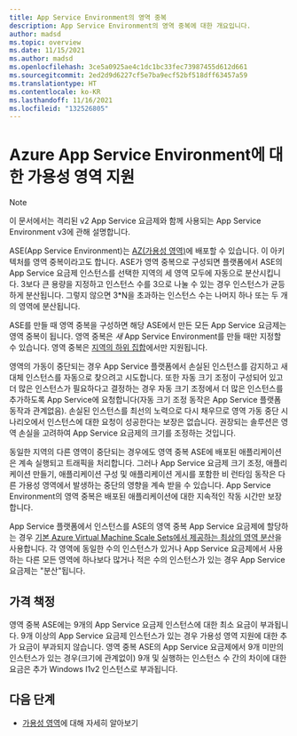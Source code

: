 ```yaml
---
title: App Service Environment의 영역 중복
description: App Service Environment의 영역 중복에 대한 개요입니다.
author: madsd
ms.topic: overview
ms.date: 11/15/2021
ms.author: madsd
ms.openlocfilehash: 3ce5a0925ae4c1dc1bc33fec73987455d612d661
ms.sourcegitcommit: 2ed2d9d6227cf5e7ba9ecf52bf518dff63457a59
ms.translationtype: HT
ms.contentlocale: ko-KR
ms.lasthandoff: 11/16/2021
ms.locfileid: "132526805"
---
```

# <a name="availability-zone-support-for-app-service-environments"></a>Azure App Service Environment에 대한 가용성 영역 지원

> [!NOTE]
> 이 문서에서는 격리된 v2 App Service 요금제와 함께 사용되는 App Service Environment v3에 관해 설명합니다.
>

ASE(App Service Environment)는 [AZ(가용성 영역)](../../availability-zones/az-overview.md)에 배포할 수 있습니다. 이 아키텍처를 영역 중복이라고도 합니다. ASE가 영역 중복으로 구성되면 플랫폼에서 ASE의 App Service 요금제 인스턴스를 선택한 지역의 세 영역 모두에 자동으로 분산시킵니다. 3보다 큰 용량을 지정하고 인스턴스 수를 3으로 나눌 수 있는 경우 인스턴스가 균등하게 분산됩니다. 그렇지 않으면 3*N을 초과하는 인스턴스 수는 나머지 하나 또는 두 개의 영역에 분산됩니다.

ASE를 만들 때 영역 중복을 구성하면 해당 ASE에서 만든 모든 App Service 요금제는 영역 중복이 됩니다. 영역 중복은 *새* App Service Environment를 만들 때만 지정할 수 있습니다. 영역 중복은 [지역의 하위 집합](./overview.md#regions)에서만 지원됩니다.

영역의 가동이 중단되는 경우 App Service 플랫폼에서 손실된 인스턴스를 감지하고 새 대체 인스턴스를 자동으로 찾으려고 시도합니다. 또한 자동 크기 조정이 구성되어 있고 더 많은 인스턴스가 필요하다고 결정하는 경우 자동 크기 조정에서 더 많은 인스턴스를 추가하도록 App Service에 요청합니다(자동 크기 조정 동작은 App Service 플랫폼 동작과 관계없음). 손실된 인스턴스를 최선의 노력으로 다시 채우므로 영역 가동 중단 시나리오에서 인스턴스에 대한 요청이 성공한다는 보장은 없습니다. 권장되는 솔루션은 영역 손실을 고려하여 App Service 요금제의 크기를 조정하는 것입니다.

동일한 지역의 다른 영역이 중단되는 경우에도 영역 중복 ASE에 배포된 애플리케이션은 계속 실행되고 트래픽을 처리합니다. 그러나 App Service 요금제 크기 조정, 애플리케이션 만들기, 애플리케이션 구성 및 애플리케이션 게시를 포함한 비 런타임 동작은 다른 가용성 영역에서 발생하는 중단의 영향을 계속 받을 수 있습니다. App Service Environment의 영역 중복은 배포된 애플리케이션에 대한 지속적인 작동 시간만 보장합니다.

App Service 플랫폼에서 인스턴스를 ASE의 영역 중복 App Service 요금제에 할당하는 경우 [기본 Azure Virtual Machine Scale Sets에서 제공하는 최상의 영역 분산](../../virtual-machine-scale-sets/virtual-machine-scale-sets-use-availability-zones.md#zone-balancing)을 사용합니다. 각 영역에 동일한 수의 인스턴스가 있거나 App Service 요금제에서 사용하는 다른 모든 영역에 하나보다 많거나 적은 수의 인스턴스가 있는 경우 App Service 요금제는 "분산"됩니다.

## <a name="pricing"></a>가격 책정

 영역 중복 ASE에는 9개의 App Service 요금제 인스턴스에 대한 최소 요금이 부과됩니다. 9개 이상의 App Service 요금제 인스턴스가 있는 경우 가용성 영역 지원에 대한 추가 요금이 부과되지 않습니다. 영역 중복 ASE의 App Service 요금제에서 9개 미만의 인스턴스가 있는 경우(크기에 관계없이) 9개 및 실행하는 인스턴스 수 간의 차이에 대한 요금은 추가 Windows I1v2 인스턴스로 부과됩니다.

## <a name="next-steps"></a>다음 단계

* [가용성 영역](../../availability-zones/az-overview.md)에 대해 자세히 알아보기

